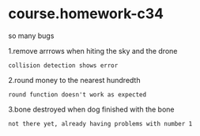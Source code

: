 # course.homework-c34
so many bugs

1.remove arrrows when hiting the sky and the drone

	collision detection shows error
   
2.round money to the nearest hundredth
	
	round function doesn't work as expected
   
3.bone destroyed when dog finished with the bone

	not there yet, already having problems with number 1
